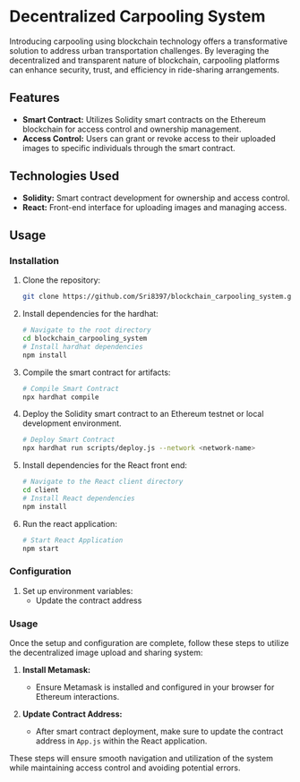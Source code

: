 # Decentralized Carpooling System

Introducing carpooling using blockchain technology offers a transformative solution to address urban transportation challenges. By leveraging the decentralized and transparent nature of blockchain, carpooling platforms can enhance security, trust, and efficiency in ride-sharing arrangements.

## Features

- **Smart Contract:** Utilizes Solidity smart contracts on the Ethereum blockchain for access control and ownership management.
- **Access Control:** Users can grant or revoke access to their uploaded images to specific individuals through the smart contract.

## Technologies Used

- **Solidity:** Smart contract development for ownership and access control.
- **React:** Front-end interface for uploading images and managing access.

## Usage

### Installation

1. Clone the repository:

   ```bash
   git clone https://github.com/Sri8397/blockchain_carpooling_system.git
   ```
2. Install dependencies for the hardhat:

   ```bash
   # Navigate to the root directory
   cd blockchain_carpooling_system
   # Install hardhat dependencies
   npm install
   ```
3. Compile the smart contract for artifacts:

   ```bash
   # Compile Smart Contract
   npx hardhat compile
   ```
4. Deploy the Solidity smart contract to an Ethereum testnet or local development environment.
   ```bash
   # Deploy Smart Contract
   npx hardhat run scripts/deploy.js --network <network-name>
   ```
5. Install dependencies for the React front end:
   ```bash
   # Navigate to the React client directory
   cd client 
   # Install React dependencies
   npm install
   ```
6. Run the react application:
   ```bash
   # Start React Application
   npm start
   ```
   
### Configuration

1. Set up environment variables:
   - Update the contract address
     
### Usage

Once the setup and configuration are complete, follow these steps to utilize the decentralized image upload and sharing system:

1. **Install Metamask:**
   - Ensure Metamask is installed and configured in your browser for Ethereum interactions.

2. **Update Contract Address:**
   - After smart contract deployment, make sure to update the contract address in `App.js` within the React application.

These steps will ensure smooth navigation and utilization of the system while maintaining access control and avoiding potential errors.

